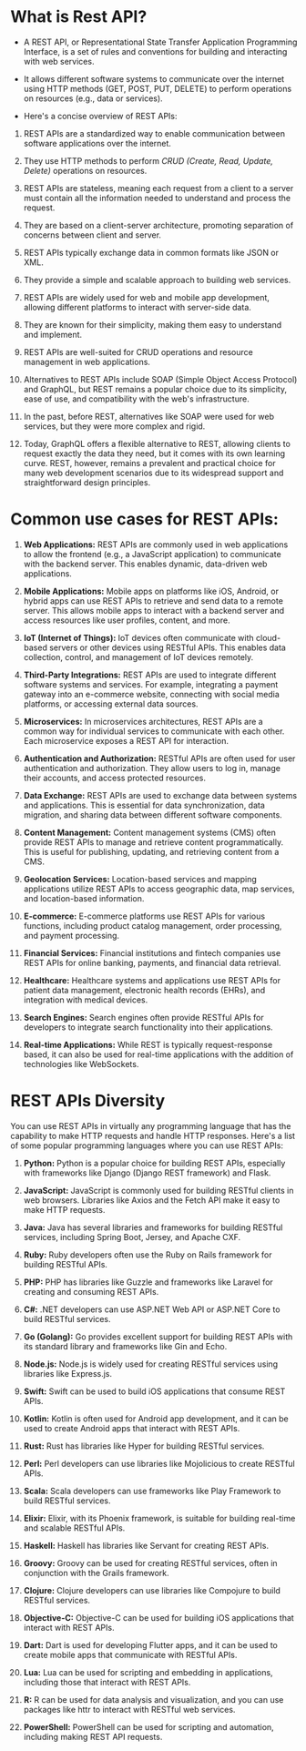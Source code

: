 # What is Rest API?

* A REST API, or Representational State Transfer Application Programming Interface, is a set of rules and conventions for building and interacting with web services. 
* It allows different software systems to communicate over the internet using HTTP methods (GET, POST, PUT, DELETE) to perform operations on resources (e.g., data or services). 

* Here's a concise overview of REST APIs:

1. REST APIs are a standardized way to enable communication between software applications over the internet.

2. They use HTTP methods to perform *CRUD (Create, Read, Update, Delete)* operations on resources.

3. REST APIs are stateless, meaning each request from a client to a server must contain all the information needed to understand and process the request.

4. They are based on a client-server architecture, promoting separation of concerns between client and server.

5. REST APIs typically exchange data in common formats like JSON or XML.

6. They provide a simple and scalable approach to building web services.

7. REST APIs are widely used for web and mobile app development, allowing different platforms to interact with server-side data.

8. They are known for their simplicity, making them easy to understand and implement.

9. REST APIs are well-suited for CRUD operations and resource management in web applications.

10. Alternatives to REST APIs include SOAP (Simple Object Access Protocol) and GraphQL, but REST remains a popular choice due to its simplicity, ease of use, and compatibility with the web's infrastructure.

11. In the past, before REST, alternatives like SOAP were used for web services, but they were more complex and rigid. 

12. Today, GraphQL offers a flexible alternative to REST, allowing clients to request exactly the data they need, but it comes with its own learning curve. REST, however, remains a prevalent and practical choice for many web development scenarios due to its widespread support and straightforward design principles.

# Common use cases for REST APIs:

1. **Web Applications:** REST APIs are commonly used in web applications to allow the frontend (e.g., a JavaScript application) to communicate with the backend server. This enables dynamic, data-driven web applications.

2. **Mobile Applications:** Mobile apps on platforms like iOS, Android, or hybrid apps can use REST APIs to retrieve and send data to a remote server. This allows mobile apps to interact with a backend server and access resources like user profiles, content, and more.

3. **IoT (Internet of Things):** IoT devices often communicate with cloud-based servers or other devices using RESTful APIs. This enables data collection, control, and management of IoT devices remotely.

4. **Third-Party Integrations:** REST APIs are used to integrate different software systems and services. For example, integrating a payment gateway into an e-commerce website, connecting with social media platforms, or accessing external data sources.

5. **Microservices:** In microservices architectures, REST APIs are a common way for individual services to communicate with each other. Each microservice exposes a REST API for interaction.

6. **Authentication and Authorization:** RESTful APIs are often used for user authentication and authorization. They allow users to log in, manage their accounts, and access protected resources.

7. **Data Exchange:** REST APIs are used to exchange data between systems and applications. This is essential for data synchronization, data migration, and sharing data between different software components.

8. **Content Management:** Content management systems (CMS) often provide REST APIs to manage and retrieve content programmatically. This is useful for publishing, updating, and retrieving content from a CMS.

9. **Geolocation Services:** Location-based services and mapping applications utilize REST APIs to access geographic data, map services, and location-based information.

10. **E-commerce:** E-commerce platforms use REST APIs for various functions, including product catalog management, order processing, and payment processing.

11. **Financial Services:** Financial institutions and fintech companies use REST APIs for online banking, payments, and financial data retrieval.

12. **Healthcare:** Healthcare systems and applications use REST APIs for patient data management, electronic health records (EHRs), and integration with medical devices.

13. **Search Engines:** Search engines often provide RESTful APIs for developers to integrate search functionality into their applications.

14. **Real-time Applications:** While REST is typically request-response based, it can also be used for real-time applications with the addition of technologies like WebSockets.

# REST APIs Diversity

You can use REST APIs in virtually any programming language that has the capability to make HTTP requests and handle HTTP responses. Here's a list of some popular programming languages where you can use REST APIs:

1. **Python:** Python is a popular choice for building REST APIs, especially with frameworks like Django (Django REST framework) and Flask.

2. **JavaScript:** JavaScript is commonly used for building RESTful clients in web browsers. Libraries like Axios and the Fetch API make it easy to make HTTP requests.

3. **Java:** Java has several libraries and frameworks for building RESTful services, including Spring Boot, Jersey, and Apache CXF.

4. **Ruby:** Ruby developers often use the Ruby on Rails framework for building RESTful APIs.

5. **PHP:** PHP has libraries like Guzzle and frameworks like Laravel for creating and consuming REST APIs.

6. **C#:** .NET developers can use ASP.NET Web API or ASP.NET Core to build RESTful services.

7. **Go (Golang):** Go provides excellent support for building REST APIs with its standard library and frameworks like Gin and Echo.

8. **Node.js:** Node.js is widely used for creating RESTful services using libraries like Express.js.

9. **Swift:** Swift can be used to build iOS applications that consume REST APIs.

10. **Kotlin:** Kotlin is often used for Android app development, and it can be used to create Android apps that interact with REST APIs.

11. **Rust:** Rust has libraries like Hyper for building RESTful services.

12. **Perl:** Perl developers can use libraries like Mojolicious to create RESTful APIs.

13. **Scala:** Scala developers can use frameworks like Play Framework to build RESTful services.

14. **Elixir:** Elixir, with its Phoenix framework, is suitable for building real-time and scalable RESTful APIs.

15. **Haskell:** Haskell has libraries like Servant for creating REST APIs.

16. **Groovy:** Groovy can be used for creating RESTful services, often in conjunction with the Grails framework.

17. **Clojure:** Clojure developers can use libraries like Compojure to build RESTful services.

18. **Objective-C:** Objective-C can be used for building iOS applications that interact with REST APIs.

19. **Dart:** Dart is used for developing Flutter apps, and it can be used to create mobile apps that communicate with RESTful APIs.

20. **Lua:** Lua can be used for scripting and embedding in applications, including those that interact with REST APIs.

21. **R:** R can be used for data analysis and visualization, and you can use packages like httr to interact with RESTful web services.

22. **PowerShell:** PowerShell can be used for scripting and automation, including making REST API requests.

